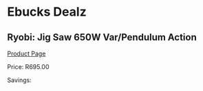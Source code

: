 
# Ebucks Dealz
## Ryobi: Jig Saw 650W Var/Pendulum Action
[Product Page](https://www.ebucks.com/web/shop/productSelected.do?prodId=335406227&catId=717342768)

Price: R695.00

Savings: 


	